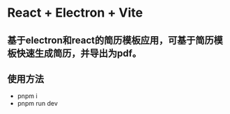 # React + Electron + Vite

## 基于electron和react的简历模板应用，可基于简历模板快速生成简历，并导出为pdf。

## 使用方法
- pnpm i 
- pnpm run dev

